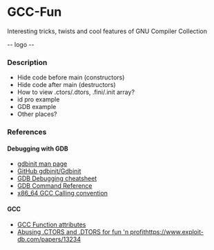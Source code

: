# GCC-Fun

Interesting tricks, twists and cool features of GNU Compiler Collection

-- logo -- 

### Description

* Hide code before main (constructors)
* Hide code after main (destructors)
* How to view .ctors/.dtors, .fini/.init array?
* id pro example
* GDB example
* Other places?


### References

#### Debugging with GDB
* [gdbinit man page](http://man7.org/linux/man-pages/man5/gdbinit.5.html)
* [GitHub gdbinit/Gdbinit](https://github.com/gdbinit/Gdbinit)
* [GDB Debugging cheatsheet](https://darkdust.net/files/GDB%20Cheat%20Sheet.pdf)
* [GDB Command Reference](https://visualgdb.com/gdbreference/commands/)
* [x86_64 GCC Calling convention](https://wiki.osdev.org/Calling_Conventions)

#### GCC
* [GCC Function attributes](https://gcc.gnu.org/onlinedocs/gcc-4.7.0/gcc/Function-Attributes.html)
* [Abusing .CTORS and .DTORS for fun 'n profit](https://www.exploit-db.com/papers/13234)https://www.exploit-db.com/papers/13234
